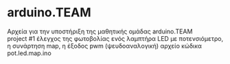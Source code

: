 # arduino.TEAM
Αρχεία για την υποστήριξη της μαθητικής ομάδας arduino.TEAM
<br>
project #1 
έλεγχος της φωτοβολίας ενός λαμπτήρα LED με ποτενσιόμετρο, η συνάρτηση map, η έξοδος pwm (ψευδοαναλογική)
αρχείο κώδικα pot.led.map.ino
